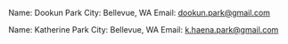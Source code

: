 Name: Dookun Park
City: Bellevue, WA
Email: dookun.park@gmail.com

Name: Katherine Park
City: Bellevue, WA
Email: k.haena.park@gmail.com


